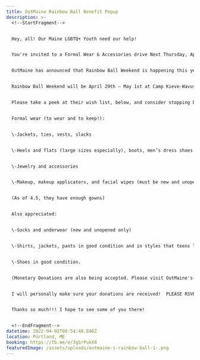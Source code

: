 ```yaml
---
title: OutMaine Rainbow Ball Benefit Popup
description: >-
  <!--StartFragment-->


  Hey, all! Our Maine LGBTQ+ Youth need our help!  


  You're invited to a Formal Wear & Accessories drive Next Thursday, April 14th from 5-7PM @ Rising Tide Brewery | Portland, Maine.


  OutMaine has announced that Rainbow Ball Weekend is happening this year! It's kind of like a Queer Prom. It sounds so cooool!!!  


  Rainbow Ball Weekend will be April 29th – May 1st at Camp Kieve-Wavus. OutMaine sets up a free boutique of clothes, accessories, and makeup for the youth to wear at the Rainbow Ball and to take home afterward. 


  Please take a peek at their wish list, below, and consider stopping by next Thursday to make a donation! (OutMaine is a nonprofit that creates more welcoming and affirming communities for Maine’s diverse queer youth in all of their intersectional identities by changing the very systems that serve them. For more information about them, you can check out their website, here: Outmaine & their Facebook: OutMaine on FB.)


  Formal wear (to wear and to keep!):


  \-Jackets, ties, vests, slacks


  \-Heels and flats (large sizes especially), boots, men’s dress shoes


  \-Jewelry and accessories


  \-Makeup, makeup applicators, and facial wipes (must be new and unopened only)


  (As of 4.5, they have enough gowns)


  Also appreciated:


  \-Socks and underwear (new and unopened only)


  \-Shirts, jackets, pants in good condition and in styles that teens like.


  \-Shoes in good condition.


  (Monetary Donations are also being accepted. Please visit OutMaine's page for more info.)


  I will personally make sure your donations are received!  PLEASE RSVP BY 4.12.22 LATEST. DM me for more information/questions! OR call/text @ 207.344.5032.


  Thanks so much!!! I hope to see some of you there!  


  <!--EndFragment-->
datetime: 2022-04-02T00:54:48.846Z
location: Portland, ME
booking: https://fb.me/e/3gSrPukX8
featuredImage: /assets/uploads/outmaine-s-rainbow-ball-1-.png
---
```


